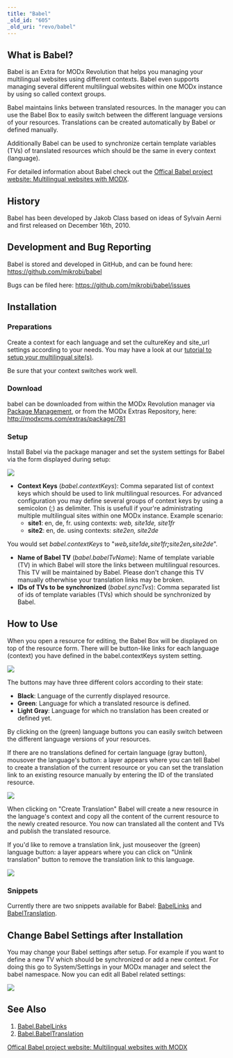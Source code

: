 ```yaml
---
title: "Babel"
_old_id: "605"
_old_uri: "revo/babel"
---
```


## What is Babel?

Babel is an Extra for MODx Revolution that helps you managing your multilingual websites using different contexts. Babel even supports managing several different multilingual websites within one MODx instance by using so called context groups.

Babel maintains links between translated resources. In the manager you can use the Babel Box to easily switch between the different language versions of your resources. Translations can be created automatically by Babel or defined manually.

Additionally Babel can be used to synchronize certain template variables (TVs) of translated resources which should be the same in every context (language).

For detailed information about Babel check out the [Offical Babel project website: Multilingual websites with MODX](http://www.multilingual-modx.com/).

## History

Babel has been developed by Jakob Class based on ideas of Sylvain Aerni and first released on December 16th, 2010.

## Development and Bug Reporting

Babel is stored and developed in GitHub, and can be found here: <https://github.com/mikrobi/babel>

Bugs can be filed here: <https://github.com/mikrobi/babel/issues>

## Installation

### Preparations

Create a context for each language and set the cultureKey and site\_url settings according to your needs. You may have a look at our [tutorial to setup your multilingual site(s)](http://www.multilingual-modx.com/blog/2011/multilingual-websites-with-modx-and-babel.html).

Be sure that your context switches work well.

### Download

babel can be downloaded from within the MODx Revolution manager via [Package Management](building-sites/extras "Package Management"), or from the MODx Extras Repository, here: <http://modxcms.com/extras/package/781>

### Setup

Install Babel via the package manager and set the system settings for Babel via the form displayed during setup:

[![](/download/thumbnails/33587248/babel-setup.PNG)](/download/attachments/33587248/babel-setup.PNG)

- **Context Keys** (_babel.contextKeys_): Comma separated list of context keys which should be used to link multilingual resources.
  For advanced configuration you may define several groups of context keys by using a semicolon (;) as delimiter. This is usefull if your're administrating multiple multilingual sites within one MODx instance.
  Example scenario:
  - **site1**: en, de, fr. using contexts: _web, site1de, site1fr_
  - **site2**: en, de. using contexts: _site2en, site2de_

You would set _babel.contextKeys_ to "_web_**_,_**_site1de_**_,_**_site1fr_**_;_**_site2en_**_,_**_site2de_".

- **Name of Babel TV** (_babel.babelTvName_): Name of template variable (TV) in which Babel will store the links between multilingual resources. This TV will be maintained by Babel. Please don't change this TV manually otherwhise your translation links may be broken.
- **IDs of TVs to be synchronized** (_babel.syncTvs_): Comma separated list of ids of template variables (TVs) which should be synchronized by Babel.

## How to Use

When you open a resource for editing, the Babel Box will be displayed on top of the resource form. There will be button-like links for each language (context) you have defined in the babel.contextKeys system setting.

[![](/download/thumbnails/33587248/babel.PNG)](/download/attachments/33587248/babel.PNG)

The buttons may have three different colors according to their state:

- **Black**: Language of the currently displayed resource.
- **Green**: Language for which a translated resource is defined.
- **Light Gray**: Language for which no translation has been created or defined yet.

By clicking on the (green) language buttons you can easily switch between the different language versions of your resources.

If there are no translations defined for certain language (gray button), mousover the language's button: a layer appears where you can tell Babel to create a translation of the current resource or you can set the translation link to an existing resource manually by entering the ID of the translated resource.

[![](/download/thumbnails/33587248/babel-translate.PNG)](/download/attachments/33587248/babel-translate.PNG)

When clicking on "Create Translation" Babel will create a new resource in the language's context and copy all the content of the current resource to the newly created resource. You now can translated all the content and TVs and publish the translated resource.

If you'd like to remove a translation link, just mouseover the (green) language button: a layer appears where you can click on "Unlink translation" button to remove the translation link to this language.

[![](/download/thumbnails/33587248/babel-unlink.PNG)](/download/attachments/33587248/babel-unlink.PNG)

### Snippets

Currently there are two snippets available for Babel: [BabelLinks](extras/babel/babel.babellinks "Babel.BabelLinks") and [BabelTranslation](extras/babel/babel.babeltranslation "Babel.BabelTranslation").

## Change Babel Settings after Installation

You may change your Babel settings after setup. For example if you want to define a new TV which should be synchronized or add a new context. For doing this go to System/Settings in your MODx manager and select the babel namespace. Now you can edit all Babel related settings:

[![](/download/thumbnails/33587248/babel-settings.PNG)](/download/attachments/33587248/babel-settings.PNG)

## See Also

1. [Babel.BabelLinks](extras/babel/babel.babellinks)
2. [Babel.BabelTranslation](extras/babel/babel.babeltranslation)

[Offical Babel project website: Multilingual websites with MODX](http://www.multilingual-modx.com/)
